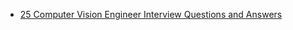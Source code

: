 * [25 Computer Vision Engineer Interview Questions and Answers](https://www.projectpro.io/article/computer-vision-engineer-interview-questions/450)    
